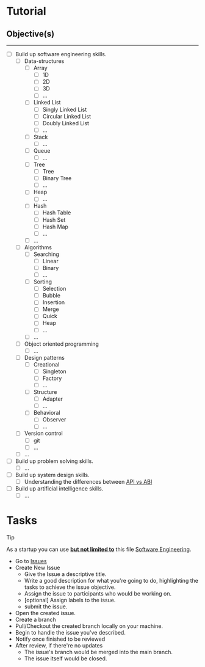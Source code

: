# Tutorial

## Objective(s)
---
- [ ] Build up software engineering skills.
	- [ ] Data-structures
		- [ ] Array
			- [ ] 1D
			- [ ] 2D
			- [ ] 3D
			- [ ] ...
		- [ ] Linked List
			- [ ] Singly Linked List
			- [ ] Circular Linked List
			- [ ] Doubly Linked List
			- [ ] ...
		- [ ] Stack
			- [ ] ...
		- [ ] Queue
			- [ ] ...
		- [ ] Tree
			- [ ] Tree
			- [ ] Binary Tree
			- [ ] ...
		- [ ] Heap
			- [ ] ...
		- [ ] Hash
			- [ ] Hash Table
			- [ ] Hash Set
			- [ ] Hash Map
			- [ ] ...
		- [ ] ...
	- [ ] Algorithms
		- [ ] Searching
			- [ ] Linear
			- [ ] Binary
			- [ ] ...
		- [ ] Sorting
			- [ ] Selection
			- [ ] Bubble
			- [ ] Insertion
			- [ ] Merge
			- [ ] Quick
			- [ ] Heap
			- [ ] ...
		- [ ] ...
	- [ ] Object oriented programming
		- [ ] ...
	- [ ] Design patterns
		- [ ] Creational
			- [ ] Singleton
			- [ ] Factory
			- [ ] ...
		- [ ] Structure
			- [ ] Adapter
			- [ ] ...
		- [ ] Behavioral
			- [ ] Observer
			- [ ] ...
	- [ ] Version control
		- [ ] git
		- [ ] ...
	- [ ] ...
- [ ] Build up problem solving skills.
	- [ ] ...
- [ ] Build up system design skills.
	- [ ] Understanding the differences between [API vs ABI](https://stackoverflow.com/a/3784697)
- [ ] Build up artificial intelligence skills.
	- [ ] ...
# Tasks
> [!Tip]
> As a startup you can use **<u>but not limited to</u>** this file [Software Engineering](<Software Engineering/Software Engineering.md>).
- Go to [Issues](https://github.com/bassem-mostafa/Tutorial/issues)
- Create New Issue
	- Give the Issue a descriptive title.
	- Write a good description for what you're going to do, highlighting the tasks to achieve the issue objective.
	- Assign the issue to participants who would be working on.
	- [optional] Assign labels to the issue.
	- submit the issue.
- Open the created issue.
- Create a branch
- Pull/Checkout the created branch locally on your machine.
- Begin to handle the issue you've described.
- Notify once finished to be reviewed
- After review, if there're no updates
	- The issue's branch would be merged into the main branch.
	- The issue itself would be closed.